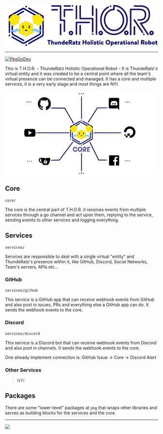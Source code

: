 <p align="center">
<img src="docs/thorlogo.png" >
</p>

---

[![PkgGoDev](https://pkg.go.dev/badge/go.thunderatz.org/thor)](https://pkg.go.dev/go.thunderatz.org/thor)

This is T.H.O.R. - ThundeRatz Holistic Operational Robot - It is ThundeRatz's virtual entity and it was created to be a central point where all
the team's virtual presence can be connected and managed. It has a core and multiple services, it is a very early stage and most things are NYI.

<!-- Trocar esse diagrama que ficou feião -->
<p align="center">
<img src="docs/diagram.png" >
</p>

## Core

`core/`

The core is the central part of T.H.O.R. it receives events from multiple services through a go channel and act upon them, replying to the service,
sending events to other services and logging everything.

## Services

`services/`

Services are responsible to deal with a single virtual "entity" and ThundeRatz's presence within it, like GitHub, Discord, Social Networks,
Team's servers, APIs etc...

### GitHub

`services/github`

This service is a GitHub app that can receive webhook events from GitHub and also post in issues, PRs and everything else a GitHub app can do.
It sends the webhook events to the core.

### Discord

`services/discord`

This service is a Discord bot that can receive webhook events from Discord and also post in channels.
It sends the webhook events to the core.

One already implement connection is: GitHub Issue -> Core -> Discord Alert

### Other Services

> NYI

## Packages

There are some "lower-level" packages at `pkg` that wraps other libraries and serves as building blocks for the services and the core.

---

<img src="https://static.thunderatz.org/teamassets/logo-simples.png" width="200px" />
